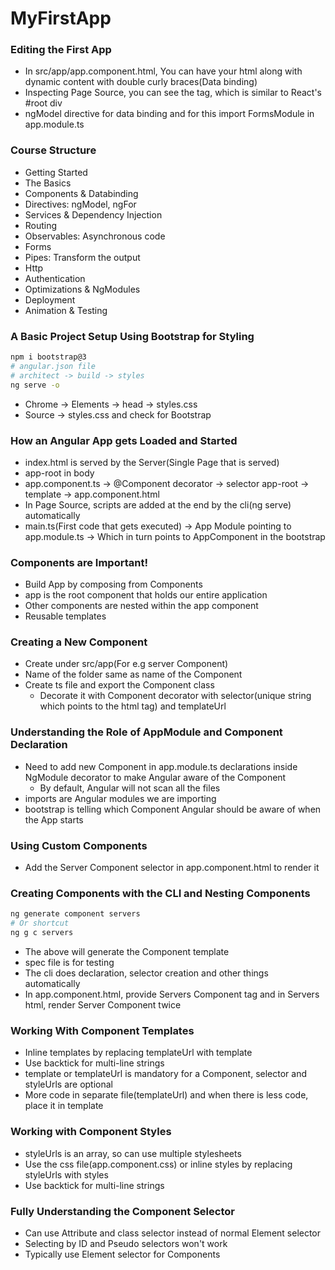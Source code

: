 # MyFirstApp

### Editing the First App

* In src/app/app.component.html, You can have your html along with dynamic content with double curly braces(Data binding)
* Inspecting Page Source, you can see the <app-root> tag, which is similar to React's #root div
* ngModel directive for data binding and for this import FormsModule in app.module.ts

### Course Structure

* Getting Started
* The Basics
* Components & Databinding
* Directives: ngModel, ngFor
* Services & Dependency Injection
* Routing
* Observables: Asynchronous code
* Forms
* Pipes: Transform the output
* Http
* Authentication
* Optimizations & NgModules
* Deployment
* Animation & Testing

### A Basic Project Setup Using Bootstrap for Styling

```sh
npm i bootstrap@3
# angular.json file
# architect -> build -> styles
ng serve -o
```
* Chrome -> Elements -> head -> styles.css 
* Source -> styles.css and check for Bootstrap

### How an Angular App gets Loaded and Started

* index.html is served by the Server(Single Page that is served)
* app-root in body
* app.component.ts -> @Component decorator -> selector app-root -> template -> app.component.html
* In Page Source, scripts are added at the end by the cli(ng serve) automatically
* main.ts(First code that gets executed) -> App Module pointing to app.module.ts -> Which in turn points to AppComponent in the bootstrap

### Components are Important!

* Build App by composing from Components
* app is the root component that holds our entire application
* Other components are nested within the app component
* Reusable templates

### Creating a New Component

* Create under src/app(For e.g server Component)
* Name of the folder same as name of the Component
* Create ts file and export the Component class
  * Decorate it with Component decorator with selector(unique string which points to the html tag) and templateUrl

### Understanding the Role of AppModule and Component Declaration

* Need to add new Component in app.module.ts declarations inside NgModule decorator to make Angular aware of the Component
  * By default, Angular will not scan all the files
* imports are Angular modules we are importing
* bootstrap is telling which Component Angular should be aware of when the App starts

### Using Custom Components

* Add the Server Component selector in app.component.html to render it

### Creating Components with the CLI and Nesting Components

```sh
ng generate component servers 
# Or shortcut
ng g c servers
```
* The above will generate the Component template
* spec file is for testing
* The cli does declaration, selector creation and other things automatically
* In app.component.html, provide Servers Component tag and in Servers html, render Server Component twice

### Working With Component Templates

* Inline templates by replacing templateUrl with template
* Use backtick for multi-line strings
* template or templateUrl is mandatory for a Component, selector and styleUrls are optional
* More code in separate file(templateUrl) and when there is less code, place it in template

### Working with Component Styles

* styleUrls is an array, so can use multiple stylesheets
* Use the css file(app.component.css) or inline styles by replacing styleUrls with styles
* Use backtick for multi-line strings

### Fully Understanding the Component Selector

* Can use Attribute and class selector instead of normal Element selector
* Selecting by ID and Pseudo selectors won't work
* Typically use Element selector for Components